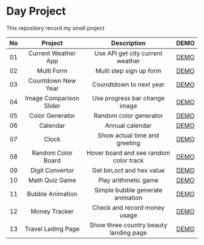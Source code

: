 # Day Project

This repository record my small project

| No  |         Project         |              Description               |                                  DEMO                                  |
| :-: | :---------------------: | :------------------------------------: | :--------------------------------------------------------------------: |
| 01  |   Current Weather App   |    Use API get city current weather    |   [DEMO](https://day-project.zkhsin.now.sh/Current%20Weather%20App/)   |
| 02  |       Multi Form        |        Multi step sign up form         |        [DEMO](https://day-project.zkhsin.now.sh/Multi%20Form/)         |
| 03  |   Countdown New Year    |        Coundtdown to next year         |   [DEMO](https://day-project.zkhsin.now.sh/Countdown%20New%20Year/)    |
| 04  | Image Comparison Slider |     Use progress bar change image      | [DEMO](https://day-project.zkhsin.now.sh/Image%20Comparison%20Slider/) |
| 05  |     Color Generator     |         Random color generator         |      [DEMO](https://day-project.zkhsin.now.sh/Color%20Generator/)      |
| 06  |        Calendar         |            Annual calendar             |          [DEMO](https://day-project.zkhsin.now.sh/Calendar/)           |
| 07  |          Clock          |     Show actual time and greeting      |            [DEMO](https://day-project.zkhsin.now.sh/Clock/)            |
| 08  |   Random Color Board    | Hover board and see random color track |   [DEMO](https://day-project.zkhsin.now.sh/Random%20Color%20Board/)    |
| 09  |     Digit Convertor     |       Get bin,oct and hex value        |      [DEMO](https://day-project.zkhsin.now.sh/Digit%20Convertor/)      |
| 10  |     Math Quiz Game      |          Play arithmetic game          |     [DEMO](https://day-project.zkhsin.now.sh/Math%20Quiz%20Game/)      |
| 11  |    Bubble Animation     |    Simple bubble generate animation    |     [DEMO](https://day-project.zkhsin.now.sh/Bubble%20Animation/)      |
| 12  |      Money Tracker      |      Check and record money usage      |       [DEMO](https://day-project.zkhsin.now.sh/Money%20Tracker/)       |
| 13  |   Travel Lading Page    | Show three country beauty landing page |   [DEMO](https://day-project.zkhsin.now.sh/Travel%20Landing%20Page/)   |
